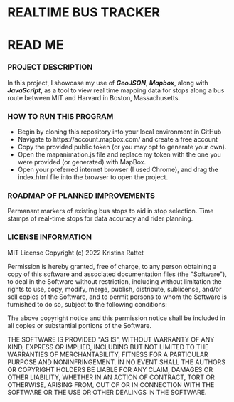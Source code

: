 # REALTIME BUS TRACKER

<!DOCTYPE html>

<h1>READ ME</h1>

<h3>PROJECT DESCRIPTION</h3>
<p>In this project, I showcase my use of <i><b>GeoJSON</b></i>, <i><b>Mapbox</b></i>, along with <i><b>JavaScript</i></b>, as a tool to view real time mapping data for stops along a bus route between MIT and Harvard in Boston, Massachusetts.</p>

<h3>HOW TO RUN THIS PROGRAM</h3>
<ul>
<li>Begin by cloning this repository into your local environment in GitHub</li>
<li>Navigate to https://account.mapbox.com/ and create a free account</li>
<li>Copy the provided public token (or you may opt to generate your own).</li>
<li>Open the mapanimation.js file and replace my token with the one you were provided (or generated) with MapBox.</li>
<li>Open your preferred internet browser (I used Chrome), and drag the index.html file into the browser to open the project.</li>
</ul>

<h3>ROADMAP OF PLANNED IMPROVEMENTS</h3>
<p>Permanant markers of existing bus stops to aid in stop selection. Time stamps of real-time stops for data accuracy and rider planning.</p>

<h3>LICENSE INFORMATION</h3>
MIT License
Copyright (c) 2022 Kristina Rattet

Permission is hereby granted, free of charge, to any person obtaining a copy of this software and associated documentation files (the "Software"), to deal in the Software without restriction, including without limitation the rights to use, copy, modify, merge, publish, distribute, sublicense, and/or sell copies of the Software, and to permit persons to whom the Software is furnished to do so, subject to the following conditions:

The above copyright notice and this permission notice shall be included in all copies or substantial portions of the Software.

THE SOFTWARE IS PROVIDED "AS IS", WITHOUT WARRANTY OF ANY KIND, EXPRESS OR IMPLIED, INCLUDING BUT NOT LIMITED TO THE WARRANTIES OF MERCHANTABILITY, FITNESS FOR A PARTICULAR PURPOSE AND NONINFRINGEMENT. IN NO EVENT SHALL THE
AUTHORS OR COPYRIGHT HOLDERS BE LIABLE FOR ANY CLAIM, DAMAGES OR OTHER LIABILITY, WHETHER IN AN ACTION OF CONTRACT, TORT OR OTHERWISE, ARISING FROM, OUT OF OR IN CONNECTION WITH THE SOFTWARE OR THE USE OR OTHER DEALINGS IN THE SOFTWARE.

